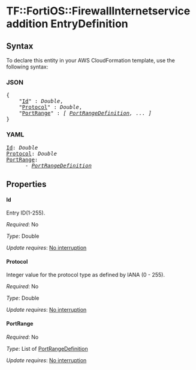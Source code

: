# TF::FortiOS::FirewallInternetserviceaddition EntryDefinition

## Syntax

To declare this entity in your AWS CloudFormation template, use the following syntax:

### JSON

<pre>
{
    "<a href="#id" title="Id">Id</a>" : <i>Double</i>,
    "<a href="#protocol" title="Protocol">Protocol</a>" : <i>Double</i>,
    "<a href="#portrange" title="PortRange">PortRange</a>" : <i>[ <a href="portrangedefinition.md">PortRangeDefinition</a>, ... ]</i>
}
</pre>

### YAML

<pre>
<a href="#id" title="Id">Id</a>: <i>Double</i>
<a href="#protocol" title="Protocol">Protocol</a>: <i>Double</i>
<a href="#portrange" title="PortRange">PortRange</a>: <i>
      - <a href="portrangedefinition.md">PortRangeDefinition</a></i>
</pre>

## Properties

#### Id

Entry ID(1-255).

_Required_: No

_Type_: Double

_Update requires_: [No interruption](https://docs.aws.amazon.com/AWSCloudFormation/latest/UserGuide/using-cfn-updating-stacks-update-behaviors.html#update-no-interrupt)

#### Protocol

Integer value for the protocol type as defined by IANA (0 - 255).

_Required_: No

_Type_: Double

_Update requires_: [No interruption](https://docs.aws.amazon.com/AWSCloudFormation/latest/UserGuide/using-cfn-updating-stacks-update-behaviors.html#update-no-interrupt)

#### PortRange

_Required_: No

_Type_: List of <a href="portrangedefinition.md">PortRangeDefinition</a>

_Update requires_: [No interruption](https://docs.aws.amazon.com/AWSCloudFormation/latest/UserGuide/using-cfn-updating-stacks-update-behaviors.html#update-no-interrupt)

